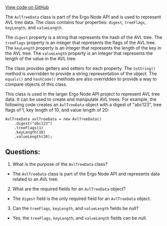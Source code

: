[View code on GitHub](https://github.com/ergoplatform/ergo-appkit/java-client-generated/src/main/java/org/ergoplatform/restapi/client/AvlTreeData.java)

The `AvlTreeData` class is part of the Ergo Node API and is used to represent AVL tree data. The class contains four properties: `digest`, `treeFlags`, `keyLength`, and `valueLength`. 

The `digest` property is a string that represents the hash of the AVL tree. The `treeFlags` property is an integer that represents the flags of the AVL tree. The `keyLength` property is an integer that represents the length of the key in the AVL tree. The `valueLength` property is an integer that represents the length of the value in the AVL tree.

The class provides getters and setters for each property. The `toString()` method is overridden to provide a string representation of the object. The `equals()` and `hashCode()` methods are also overridden to provide a way to compare objects of this class.

This class is used in the larger Ergo Node API project to represent AVL tree data. It can be used to create and manipulate AVL trees. For example, the following code creates an `AvlTreeData` object with a digest of "abc123", tree flags of 1, key length of 10, and value length of 20:

```
AvlTreeData avlTreeData = new AvlTreeData()
    .digest("abc123")
    .treeFlags(1)
    .keyLength(10)
    .valueLength(20);
```
## Questions: 
 1. What is the purpose of the `AvlTreeData` class?
- The `AvlTreeData` class is part of the Ergo Node API and represents data related to an AVL tree.

2. What are the required fields for an `AvlTreeData` object?
- The `digest` field is the only required field for an `AvlTreeData` object.

3. Can the `treeFlags`, `keyLength`, and `valueLength` fields be null?
- Yes, the `treeFlags`, `keyLength`, and `valueLength` fields can be null.